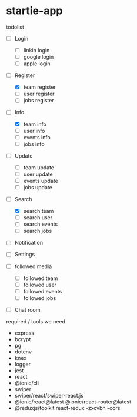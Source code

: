 # startie-app

todolist

- [ ] Login

  - [ ] linkin login
  - [ ] google login
  - [ ] apple login

- [ ] Register

  - [x] team register
  - [ ] user register
  - [ ] jobs register

- [ ] Info

  - [x] team info
  - [ ] user info
  - [ ] events info
  - [ ] jobs info

- [ ] Update

  - [ ] team update
  - [ ] user update
  - [ ] events update
  - [ ] jobs update

- [ ] Search

  - [x] search team
  - [ ] search user
  - [ ] search events
  - [ ] search jobs

- [ ] Notification
- [ ] Settings

- [ ] followed media

  - [ ] followed team
  - [ ] followed user
  - [ ] followed events
  - [ ] followed jobs

- [ ] Chat room

required / tools we need

- express
- bcrypt
- pg
- dotenv
- knex
- logger
- jest
- react
- @ionic/cli
- swiper
- swiper/react/swiper-react.js
- @ionic/react@latest @ionic/react-router@latest
- @reduxjs/toolkit react-redux
-zxcvbn
-cors

